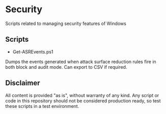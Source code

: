 # Security
Scripts related to managing security features of Windows

## Scripts

* Get-ASREvents.ps1

Dumps the events generated when attack surface reduction rules fire in both block and audit mode. Can export to CSV if required. 

## Disclaimer

All content is provided "as is", without warranty of any kind. Any script or code in this repository should not be considered production ready, so test these scripts in a test environment.

